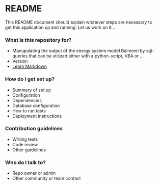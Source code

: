 # README #

This README document should explain whatever steps are necessary to get this application up and running: Let us work on it...

### What is this repository for? ###

* Manupulating the output of the energy system model Balmorel by sql-queries that can be utilized either with a python-script, VBA or ...
* Version
* [Learn Markdown](https://bitbucket.org/tutorials/markdowndemo)

### How do I get set up? ###

* Summary of set up
* Configuration
* Dependencies
* Database configuration
* How to run tests
* Deployment instructions

### Contribution guidelines ###

* Writing tests
* Code review
* Other guidelines

### Who do I talk to? ###

* Repo owner or admin
* Other community or team contact